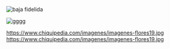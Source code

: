 ![baja fidelida](https://scontent-scl1-1.xx.fbcdn.net/v/t1.15752-9/35414586_1664402746946537_8458338297289113600_n.png?_nc_cat=0&oh=de2829adef2812cd4b833fb99a7bdb7e&oe=5BA236E2)

![gggg](https://scontent-scl1-1.xx.fbcdn.net/v/t1.15752-9/35414586_1664402746946537_8458338297289113600_n.jpg?_nc_cat=0&oh=de2829adef2812cd4b833fb99a7bdb7e&oe=5BA236E2)

https://www.chiquipedia.com/imagenes/imagenes-flores19.jpg
https://www.chiquipedia.com/imagenes/imagenes-flores19.jpg
